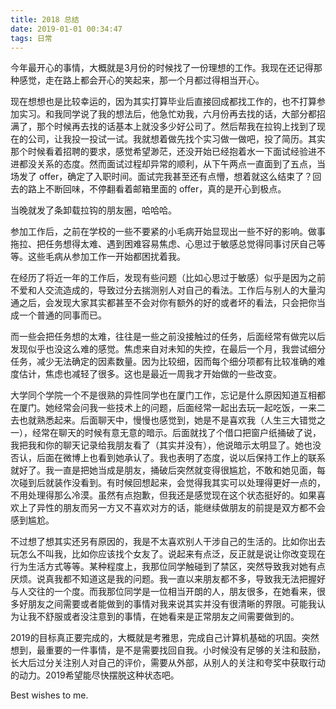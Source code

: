 ```yaml
---
title: 2018 总结
date: 2019-01-01 00:34:47
tags: 日常
---
```


今年最开心的事情，大概就是3月份的时候找了一份理想的工作。我现在还记得那种感觉，走在路上都会开心的笑起来，那一个月都过得相当开心。

<!-- more -->

现在想想也是比较幸运的，因为其实打算毕业后直接回成都找工作的，也不打算参加实习。和我同学说了我的想法后，他急忙劝我，六月份再去找的话，大部分都招满了，那个时候再去找的话基本上就没多少好公司了。然后帮我在拉钩上找到了现在的公司，让我投一投试一试。我就想着做先找个实习做一做吧，投了简历。其实那个时候看着招聘的要求，感觉希望渺茫，还没开始已经抱着水一下面试经验进不进都没关系的态度。然而面试过程却异常的顺利，从下午两点一直面到了五点，当场发了 offer，确定了入职时间。面试完我甚至还有点懵，想着就这么结束了？回去的路上不断回味，不停翻看着邮箱里面的 offer，真的是开心到极点。

当晚就发了条卸载拉钩的朋友圈，哈哈哈。

参加工作后，之前在学校的一些不要紧的小毛病开始显现出一些不好的影响。做事拖拉、把任务想得太难、遇到困难容易焦虑、心思过于敏感总觉得同事讨厌自己等等。这些毛病从参加工作一开始都困扰着我。

在经历了将近一年的工作后，发现有些问题（比如心思过于敏感）似乎是因为之前不爱和人交流造成的，导致过分去揣测别人对自己的看法。工作后与别人的大量沟通之后，会发现大家其实都甚至不会对你有额外的好的或者坏的看法，只会把你当成一个普通的同事而已。

而一些会把任务想的太难，往往是一些之前没接触过的任务，后面经常有做完以后发现似乎也没这么难的感觉。焦虑来自对未知的失控，在最后一个月，我尝试细分任务，减少无法确定的因素数量。因为比较细，因而每个细分项都有比较准确的难度估计，焦虑也减轻了很多。这也是最近一周我才开始做的一些改变。

大学同个学院一个不是很熟的异性同学也在厦门工作，忘记是什么原因知道互相都在厦门。她经常会问我一些技术上的问题，后面经常一起出去玩一起吃饭，一来二去也就熟悉起来。后面聊天中，慢慢也感觉到，她是不是喜欢我（人生三大错觉之一），经常在聊天的时候有意无意的暗示。后面就找了个借口把窗户纸捅破了说，我把我和你的聊天记录给我朋友看了（其实并没有），他说暗示太明显了。她也没否认，后面在微博上也看到她承认了。我也表明了态度，说以后保持工作上的联系就好了。我一直是把她当成是朋友，捅破后突然就变得很尴尬，不敢和她见面，每次碰到后就装作没看到。有时候回想起来，会觉得我其实可以处理得更好一点的，不用处理得那么冷漠。虽然有点抱歉，但我还是感觉现在这个状态挺好的。如果喜欢上了异性的朋友而另一方又不喜欢对方的话，能继续做朋友的前提是双方都不会感到尴尬。

不过想了想其实还另有原因的，我是不太喜欢别人干涉自己的生活的。比如你出去玩怎么不叫我，比如你应该找个女友了。说起来有点泛，反正就是说让你改变现在行为生活方式等等。某种程度上，我那位同学触碰到了禁区，突然导致我对她有点厌烦。说真我都不知道这是我的问题。我一直以来朋友都不多，导致我无法把握好与人交往的一个度。而我那位同学是一位相当开朗的人，朋友很多，在她看来，很多好朋友之间需要或者能做到的事情对我来说其实并没有很清晰的界限。可能我认为让我不舒服或者没注意到的事情，在她看来是正常朋友之间需要做到的。

2019的目标真正要完成的，大概就是考雅思，完成自己计算机基础的巩固。突然想到，最重要的一件事情，是不是需要找回自我。小时候没有足够的关注和鼓励，长大后过分关注别人对自己的评价，需要从外部，从别人的关注和夸奖中获取行动的动力。2019希望能尽快摆脱这种状态吧。

Best wishes to me.